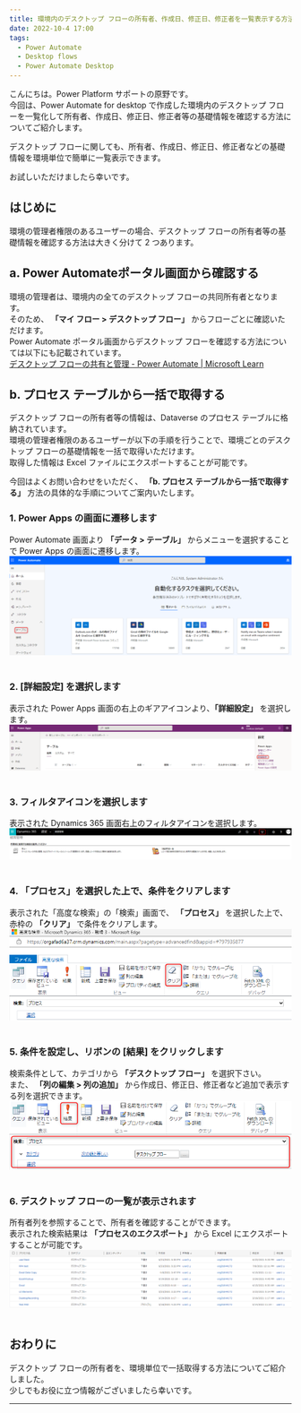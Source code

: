 ```yaml
---
title: 環境内のデスクトップ フローの所有者、作成日、修正日、修正者を一覧表示する方法
date: 2022-10-4 17:00
tags:
  - Power Automate
  - Desktop flows
  - Power Automate Desktop
---
```


こんにちは。Power Platform サポートの原野です。  
今回は、Power Automate for desktop で作成した環境内のデスクトップ フローを一覧化して所有者、作成日、修正日、修正者等の基礎情報を確認する方法についてご紹介します。

デスクトップ フローに関しても、所有者、作成日、修正日、修正者などの基礎情報を環境単位で簡単に一覧表示できます。
  
お試しいただけましたら幸いです。

<!-- more -->

## はじめに
環境の管理者権限のあるユーザーの場合、デスクトップ フローの所有者等の基礎情報を確認する方法は大きく分けて 2 つあります。

## a. Power Automateポータル画面から確認する
環境の管理者は、環境内の全てのデスクトップ フローの共同所有者となります。  
そのため、 __「マイ フロー > デスクトップ フロー」__ からフローごとに確認いただけます。  
Power Automate ポータル画面からデスクトップ フローを確認する方法については以下にも記載されています。  
[デスクトップ フローの共有と管理 - Power Automate | Microsoft Learn](https://learn.microsoft.com/ja-jp/power-automate/desktop-flows/manage#list-of-desktop-flows)


## b. プロセス テーブルから一括で取得する
デスクトップ フローの所有者等の情報は、Dataverse のプロセス テーブルに格納されています。  
環境の管理者権限のあるユーザーが以下の手順を行うことで、環境ごとのデスクトップ フローの基礎情報を一括で取得いただけます。  
取得した情報は Excel ファイルにエクスポートすることが可能です。


今回はよくお問い合わせをいただく、 __「b. プロセス テーブルから一括で取得する」__ 方法の具体的な手順についてご案内いたします。


### 1. Power Apps の画面に遷移します
Power Automate 画面より __「データ > テーブル」__ からメニューを選択することで Power Apps の画面に遷移します。
![](./PowerAutomateDesktop-GetOwner/image1.png)
<br>
<br>
### 2. [詳細設定] を選択します
表示された Power Apps 画面の右上のギアアイコンより、__「詳細設定」__ を選択します。
![](./PowerAutomateDesktop-GetOwner/image2.png)
<br>
<br>
### 3. フィルタアイコンを選択します
表示された Dynamics 365 画面右上のフィルタアイコンを選択します。
![](./PowerAutomateDesktop-GetOwner/image3.png)
<br>
<br>
### 4. 「プロセス」を選択した上で、条件をクリアします
表示された「高度な検索」の「検索」画面で、 __「プロセス」__ を選択した上で、赤枠の  __「クリア」__ で条件をクリアします。
![](./PowerAutomateDesktop-GetOwner/image4.png)
<br>
<br>
### 5. 条件を設定し、リボンの [結果] をクリックします
検索条件として、カテゴリから __「デスクトップ フロー」__ を選択下さい。  
また、 __「列の編集 > 列の追加」__ から作成日、修正日、修正者など追加で表示する列を選択できます。
![](./PowerAutomateDesktop-GetOwner/image5.png)
<br>
<br>
### 6. デスクトップ フローの一覧が表示されます
所有者列を参照することで、所有者を確認することができます。  
表示された検索結果は __「プロセスのエクスポート」__ から Excel にエクスポートすることが可能です。
![](./PowerAutomateDesktop-GetOwner/image6.png)
<br>
<br>
## おわりに

デスクトップ フローの所有者を、環境単位で一括取得する方法についてご紹介しました。  
少しでもお役に立つ情報がございましたら幸いです。

---
